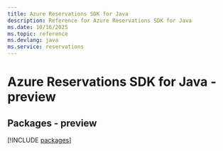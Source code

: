 ```yaml
---
title: Azure Reservations SDK for Java
description: Reference for Azure Reservations SDK for Java
ms.date: 10/16/2025
ms.topic: reference
ms.devlang: java
ms.service: reservations
---
```

# Azure Reservations SDK for Java - preview
## Packages - preview
[!INCLUDE [packages](reservations-index.md)]